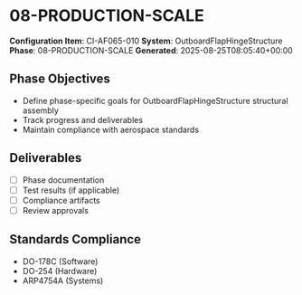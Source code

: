 # 08-PRODUCTION-SCALE

**Configuration Item**: CI-AF065-010
**System**: OutboardFlapHingeStructure
**Phase**: 08-PRODUCTION-SCALE
**Generated**: 2025-08-25T08:05:40+00:00

## Phase Objectives
- Define phase-specific goals for OutboardFlapHingeStructure structural assembly
- Track progress and deliverables
- Maintain compliance with aerospace standards

## Deliverables
- [ ] Phase documentation
- [ ] Test results (if applicable)
- [ ] Compliance artifacts
- [ ] Review approvals

## Standards Compliance
- DO-178C (Software)
- DO-254 (Hardware)
- ARP4754A (Systems)

